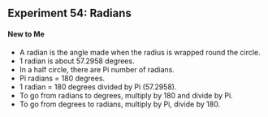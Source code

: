 ## Experiment 54: Radians

#### New to Me
- A radian is the angle made when the radius is wrapped round the circle.
- 1 radian is about 57.2958 degrees.
- In a half circle, there are Pi number of radians.
- Pi radians = 180 degrees.
- 1 radian = 180 degrees divided by Pi (57.2958).
- To go from radians to degrees, multiply by 180 and divide by Pi.
- To go from degrees to radians, multiply by Pi, divide by 180.